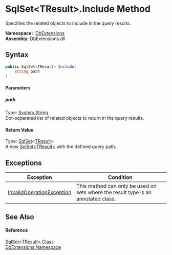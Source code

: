 SqlSet&lt;TResult>.Include Method
=================================
Specifies the related objects to include in the query results.

  **Namespace:**  [DbExtensions][1]  
  **Assembly:** DbExtensions.dll

Syntax
------

```csharp
public SqlSet<TResult> Include(
	string path
)
```

#### Parameters

##### *path*
Type: [System.String][2]  
Dot-separated list of related objects to return in the query results.

#### Return Value
Type: [SqlSet][3]&lt;[TResult][3]>  
A new [SqlSet&lt;TResult>][3] with the defined query path.

Exceptions
----------

Exception                      | Condition                                                                         
------------------------------ | --------------------------------------------------------------------------------- 
[InvalidOperationException][4] | This method can only be used on sets where the result type is an annotated class. 


See Also
--------

#### Reference
[SqlSet&lt;TResult> Class][3]  
[DbExtensions Namespace][1]  

[1]: ../README.md
[2]: http://msdn.microsoft.com/en-us/library/s1wwdcbf
[3]: README.md
[4]: http://msdn.microsoft.com/en-us/library/2asft85a